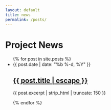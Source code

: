 ```yaml
---
layout: default
title: news
permalink: /posts/
---
```


# Project News

<ul class="post-list">
  {% for post in site.posts %}
    <li>
      <span class="post-meta">{{ post.date | date: "%b %-d, %Y" }}</span>
      <h2>
        <a class="post-link" href="{{ post.url | relative_url }}">
          {{ post.title | escape }}
        </a>
      </h2>
      <p>
        {{ post.excerpt | strip_html | truncate: 150 }}
      </p>
    </li>
  {% endfor %}
</ul>